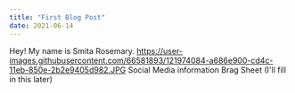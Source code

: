 ```yaml
---
title: "First Blog Post"
date: 2021-06-14
---
```



Hey! My name is Smita Rosemary.
https://user-images.githubusercontent.com/66581893/121974084-a686e900-cd4c-11eb-850e-2b2e9405d982.JPG
Social Media information
Brag Sheet (I'll fill in this later)
